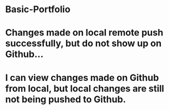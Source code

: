 # Basic-Portfolio

# Changes made on local remote push successfully, but do not show up on Github...

# I can view changes made on Github from local, but local changes are still not being pushed to Github.
